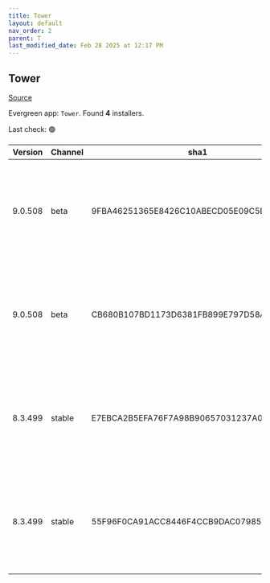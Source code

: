 ```yaml
---
title: Tower
layout: default
nav_order: 2
parent: T
last_modified_date: Feb 28 2025 at 12:17 PM
---
```


## Tower

[Source](https://www.git-tower.com/windows/)

Evergreen app: `Tower`. Found **4** installers.

Last check: 🟢

| Version | Channel | sha1                                     | Type | URI                                                                                                                                                  |
| ------- | ------- | ---------------------------------------- | ---- | ---------------------------------------------------------------------------------------------------------------------------------------------------- |
| 9.0.508 | beta    | 9FBA46251365E8426C10ABECD05E09C5E7635E4D | exe  | [https://www.git-tower.com/apps/tower3-win/508-4f94f51d/Tower-9.0.508.exe](https://www.git-tower.com/apps/tower3-win/508-4f94f51d/Tower-9.0.508.exe) |
| 9.0.508 | beta    | CB680B107BD1173D6381FB899E797D58A7B1F660 | msi  | [https://www.git-tower.com/apps/tower3-win/508-4f94f51d/Tower-9.0.508.msi](https://www.git-tower.com/apps/tower3-win/508-4f94f51d/Tower-9.0.508.msi) |
| 8.3.499 | stable  | E7EBCA2B5EFA76F7A98B90657031237A0E976D9F | exe  | [https://www.git-tower.com/apps/tower3-win/499-40883531/Tower-8.3.499.exe](https://www.git-tower.com/apps/tower3-win/499-40883531/Tower-8.3.499.exe) |
| 8.3.499 | stable  | 55F96F0CA91ACC8446F4CCB9DAC0798550CB23B6 | msi  | [https://www.git-tower.com/apps/tower3-win/499-40883531/Tower-8.3.499.msi](https://www.git-tower.com/apps/tower3-win/499-40883531/Tower-8.3.499.msi) |
